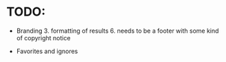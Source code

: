 TODO:
=====
* Branding
    3. formatting of results
    6. needs to be a footer with some kind of copyright notice  

* Favorites and ignores
